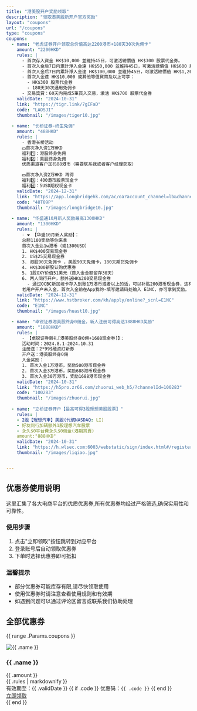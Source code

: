 ```yaml
---
title: "港美股开户奖励领取"
description: "领取港美股新开户官方奖励"
layout: "coupons"
url: "/coupons"
type: "coupons"
coupons:
  - name: "老虎证券开户领取总价值高达2200港币+180天30次免佣卡"
    amount: "2200HKD"
    rules: |
      - 首次存入資金 HK$10,000 並維持45日，可激活總價值 HK$300 股票代金券。
      - 首次入金后7日内累計淨入金達 HK$50,000 並維持45日，可激活總價值 HK$600 股票代金券。
      - 首次入金后7日内累計淨入金達 HK$100,000 並維持45日，可激活總價值 HK$1,200 股票代金券。
      - 首次入金達 HK$10,000 或其他等值貨幣及以上可享：
        - HK$300 股票代金券
        - 180天30次通用免佣卡
      - 交易獎賞：60天内完成5筆買入交易，激活 HK$700 股票代金券
    validDate: "2024-10-31"
    link: "https://tigr.link/7gIFaD"
    code: "LAOSJI"
    thumbnail: "/images/tiger10.jpg"
    
  - name: "长桥证券-终生免佣"
    amount: "488HKD"
    rules: |
      - 香港长桥活动
      💵首次净入资1万HKD 
      福利1️⃣：港股终身免佣
      福利2️⃣：美股终身免佣
      优质渠道客户加码88港币（需要联系我或者客户经理获取）

      💵首次净入资2万HKD 再得
      福利3️⃣：400港币股票现金卡
      福利4️⃣：5USD期权现金卡
    validDate: "2024-12-31"
    link: "https://app.longbridgehk.com/ac/oa?account_channel=lb&channel=HB100034&invite-code=48T09P"
    code: "48T09P"
    thumbnail: "/images/longbridge10.jpg"
    
  - name: "华盛通10月新人奖励最高1300HKD"
    amount: "1300HKD"
    rules: |
      - ❤️ 【华盛10月新人奖励】： 
      总额1100奖励等你来拿 
      首次入金达1w港币（或1300USD） 
      1. HK$400交易现金券
      2. US$25交易现金券 
      3. 港股90天免佣卡 ，美股90天免佣卡，180天期货免佣卡
      4. HK$300新股认购优惠券 
      5. 1股OXY价值51美元（首入金金额留存30天） 
      6. 两人同行开户，额外送HK$200交易现金券 
        - 通过OCBC新加坡卡存入到账1万港币或者以上的话，可以补贴200港币现金券，这样就相当于无损入金了
      老用户开户未入金，首次入金前在App我的-填写邀请码处输入 E1NC，亦可拿到奖励。
    validDate: "2024-12-31"
    link: "https://www.hstbroker.com/kh/apply/online?_scnl=E1NC"
    code: "E1NC"
    thumbnail: "/images/huast10.jpg"

  - name: "卓锐证券港美股终身0佣金，新人注册可得高达1888HKD奖励"
    amount: "1888HKD"
    rules: |
      - 【卓锐证券新礼[港美股终身0佣+1688现金券]】：
      活动时间：2024.8.1-2024.10.31
      注册送：2*99$融资打新券
      开户送：港美股终身0佣
      入金奖励：
      1. 首次入金1万港币，奖励500港币现金券
      2. 首次入金3万港币，奖励688港币现金券
      3. 首次入金30万港币，奖励1688港币现金券
    validDate: "2024-10-31"
    link: "https://h5pro.zr66.com/zhuorui_web_h5/?channelId=100283"
    code: "100283"
    thumbnail: "/images/zhuorui.jpg"
  
  - name: "立桥证券开户【最高可得3股理想美股股票】" 
    rules: |
    - 2股【理想汽車】美股(代號NASDAQ: LI)
    - 好友同行加碼额外1股理想汽车股票
    - 永久$0平台費永久$0佣金(港期買賣)
    amount:"888HKD"
    validDate: "2024-10-31"
    link: "https://h.wlsec.com:6003/webstatic/sign/index.html#/register?channelId=EO0SJua%2FGSP9adQxdXBBdQ%3D%3D&customerSourceId=4xBYZ66VGEkCBgE6uGyiXg%3D%3D&aeCode=HHwfH8dTlcImS%2BveqlB41g%3D%3D&lang=zh_HK"
    thumbnail: "/images/liqiao.jpg"


---
```


## 优惠券使用说明

这里汇集了各大电商平台的优质优惠券,所有优惠券均经过严格筛选,确保实用性和可靠性。

### 使用步骤

1. 点击"立即领取"按钮跳转到对应平台
2. 登录账号后自动领取优惠券
3. 下单时选择优惠券即可抵扣

### 温馨提示

- 部分优惠券可能库存有限,请尽快领取使用
- 使用优惠券时请注意查看使用规则和有效期
- 如遇到问题可以通过评论区留言或联系我们协助处理

## 全部优惠券

{{ range .Params.coupons }}
<div class="coupon-card">
  <img src="{{ .thumbnail }}" alt="{{ .name }}" class="coupon-thumbnail">
  <div class="coupon-info">
    <h3 class="coupon-name">{{ .name }}</h3>
    <span class="discount-amount">{{ .amount }}</span>
    <div class="coupon-rules">
      {{ .rules | markdownify }}
    </div>
    <div class="coupon-meta">
      <span>有效期至：{{ .validDate }}</span>
      {{ if .code }}
      <span>优惠码：<code class="coupon-code">{{ .code }}</code></span>
      {{ end }}
    </div>
    <a href="{{ .link }}" class="coupon-btn" target="_blank">立即领取</a>
  </div>
</div>
{{ end }}
